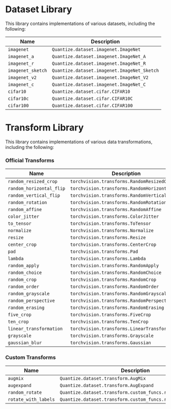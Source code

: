 # Dataset Library

This library contains implementations of various datasets,
including the following:

| Name | Description |
|---|---|
| `imagenet` | `Quantize.dataset.imagenet.ImageNet` |
| `imagenet_a` | `Quantize.dataset.imagenet.ImageNet_A` |
| `imagenet_r` | `Quantize.dataset.imagenet.ImageNet_R` |
| `imagenet_sketch` | `Quantize.dataset.imagenet.ImageNet_Sketch` |
| `imagenet_v2` | `Quantize.dataset.imagenet.ImageNet_V2` |
| `imagenet_c` | `Quantize.dataset.imagenet.ImageNet_C` |
| `cifar10` | `Quantize.dataset.cifar.CIFAR10` |
| `cifar10c` | `Quantize.dataset.cifar.CIFAR10C` |
| `cifar100` | `Quantize.dataset.cifar.CIFAR100` |


# Transform Library

This library contains implementations of various data transformations,
including the following:

### Official Transforms

| Name | Description |
|---|---|
| `random_resized_crop` | `torchvision.transforms.RandomResizedCrop` |
| `random_horizontal_flip` | `torchvision.transforms.RandomHorizontalFlip` |
| `random_vertical_flip` | `torchvision.transforms.RandomVerticalFlip` |
| `random_rotation` | `torchvision.transforms.RandomRotation` |
| `random_affine` | `torchvision.transforms.RandomAffine` |
| `color_jitter` | `torchvision.transforms.ColorJitter` |
| `to_tensor` | `torchvision.transforms.ToTensor` |
| `normalize` | `torchvision.transforms.Normalize` |
| `resize` | `torchvision.transforms.Resize` |
| `center_crop` | `torchvision.transforms.CenterCrop` |
| `pad` | `torchvision.transforms.Pad` |
| `lambda` | `torchvision.transforms.Lambda` |
| `random_apply` | `torchvision.transforms.RandomApply` |
| `random_choice` | `torchvision.transforms.RandomChoice` |
| `random_crop` | `torchvision.transforms.RandomCrop` |
| `random_order` | `torchvision.transforms.RandomOrder` |
| `random_grayscale` | `torchvision.transforms.RandomGrayscale` |
| `random_perspective` | `torchvision.transforms.RandomPerspective` |
| `random_erasing` | `torchvision.transforms.RandomErasing` |
| `five_crop` | `torchvision.transforms.FiveCrop` |
| `ten_crop` | `torchvision.transforms.TenCrop` |
| `linear_transformation` | `torchvision.transforms.LinearTransformation` |
| `grayscale` | `torchvision.transforms.Grayscale` |
| `gaussian_blur` | `torchvision.transforms.Gaussian` |


### Custom Transforms

| Name | Description|
|---|---|
| `augmix` | `Quantize.dataset.transform.AugMix` |
| `augexpand` | `Quantize.dataset.transform.AugExpand` |
| `random_rotate` | `Quantize.dataset.transform.custom_funcs.random_rotate` |
| `rotate_with_labels` | `Quantize.dataset.transform.custom_funcs.rotate_with_labels` |

